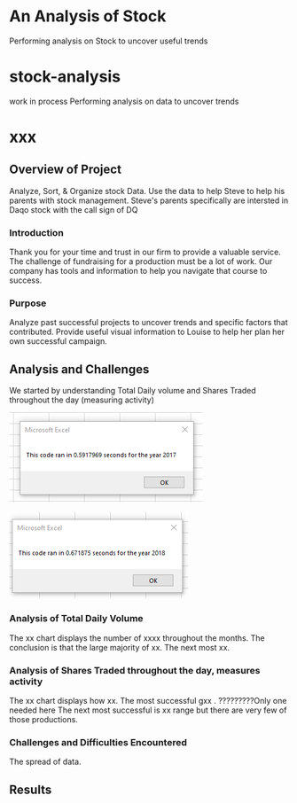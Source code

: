  # An Analysis of Stock
Performing analysis on Stock to uncover useful trends
# stock-analysis
work in process Performing analysis on              data to uncover trends
# xxx
## Overview of Project
Analyze, Sort, & Organize stock Data.  Use the data to help Steve to help his parents with stock management.  Steve's parents specifically are intersted in Daqo stock with the call sign of DQ   
### Introduction
Thank you for your time and trust in our firm to provide a valuable service.  The challenge of fundraising for a production must be a lot of work.   Our company has tools and information to help you navigate that course to success.   
### Purpose
Analyze past successful projects to uncover trends and specific factors that contributed.  Provide useful visual information to Louise to help her plan her own successful campaign.  

## Analysis and Challenges
We started by understanding Total Daily volume and 
Shares Traded throughout the day (measuring activity)  

![Original Run time 2017](https://github.com/mjrotter4445/stock-analysis/blob/main/Resources/2017%20run%20time%20old%20code.png)

![Original Run time 2019](https://github.com/mjrotter4445/stock-analysis/blob/main/Resources/2018%20run%20time%20old%20code.png)

### Analysis of Total Daily Volume
The xx chart displays the number of xxxx throughout the months.  The conclusion is that the large majority of xx.  The next most xx.   
### Analysis of Shares Traded throughout the day, measures activity 
The xx chart displays how xx. The most successful gxx .  ?????????Only one needed here The next most successful is xx range but there are very few of those productions. 

### Challenges and Difficulties Encountered
The spread of data. 
## Results
